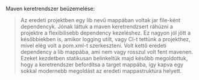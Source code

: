 Maven keretrendszer beüzemelése:<br />
>Az eredeti projektben egy lib nevű mappában voltak jar file-ként dependencyk. Jónak láttuk a maven keretrendzsert ráhúzni a projektre a flexibilisebb dependency kezeléshez.
Ez nagyon jól jött a későbbiekben is, amikor logging utilt, vagy CI-t tettünk a projekthez, mivel elég volt a pom.xml-t szerkeszteni.
Volt kettő eredeti dependency a lib mappába, ami nem vagy rosszul volt fent mavenen.<br />
  Ezeket kezdetben statikusan belinkeltük majd később megoldottuk, hogy a keretrendszer befordítsa a target mappába, így kapva egy sokkal modernebb megoldást az eredeti mappastruktúra helyett.

